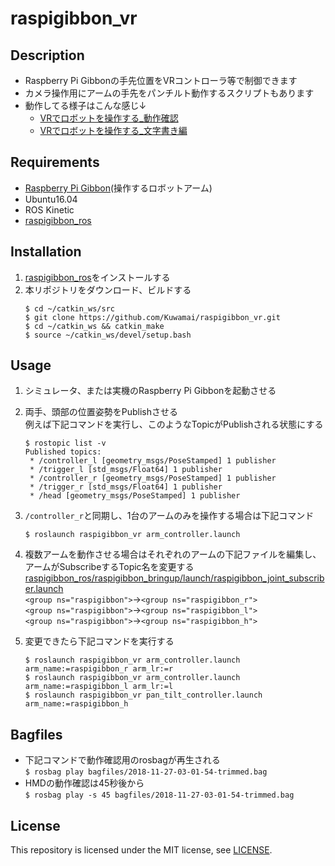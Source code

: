 # raspigibbon_vr

## Description
* Raspberry Pi Gibbonの手先位置をVRコントローラ等で制御できます
* カメラ操作用にアームの手先をパンチルト動作するスクリプトもあります
* 動作してる様子はこんな感じ↓
  * [VRでロボットを操作する_動作確認](https://youtu.be/M2WgAUXNwz8)
  * [VRでロボットを操作する_文字書き編](https://youtu.be/e6eugsj6CXo)
  
## Requirements
* [Raspberry Pi Gibbon](https://products.rt-net.jp/ric/raspberry-pi-gibbon)(操作するロボットアーム)
* Ubuntu16.04
* ROS Kinetic
* [raspigibbon_ros](https://github.com/raspberrypigibbon/raspigibbon_ros)

## Installation
1. [raspigibbon_ros](https://github.com/raspberrypigibbon/raspigibbon_ros)をインストールする
1. 本リポジトリをダウンロード、ビルドする
    ```
    $ cd ~/catkin_ws/src
    $ git clone https://github.com/Kuwamai/raspigibbon_vr.git
    $ cd ~/catkin_ws && catkin_make
    $ source ~/catkin_ws/devel/setup.bash
    ```

## Usage
1. シミュレータ、または実機のRaspberry Pi Gibbonを起動させる
1. 両手、頭部の位置姿勢をPublishさせる  
 例えば下記コマンドを実行し、このようなTopicがPublishされる状態にする
 
    ```
    $ rostopic list -v
    Published topics:
     * /controller_l [geometry_msgs/PoseStamped] 1 publisher
     * /trigger_l [std_msgs/Float64] 1 publisher
     * /controller_r [geometry_msgs/PoseStamped] 1 publisher
     * /trigger_r [std_msgs/Float64] 1 publisher
     * /head [geometry_msgs/PoseStamped] 1 publisher
    ```

1. `/controller_r`と同期し、1台のアームのみを操作する場合は下記コマンド
    ```
    $ roslaunch raspigibbon_vr arm_controller.launch
    ```
1. 複数アームを動作させる場合はそれぞれのアームの下記ファイルを編集し、アームがSubscribeするTopic名を変更する
  [raspigibbon_ros/raspigibbon_bringup/launch/raspigibbon_joint_subscriber.launch](https://github.com/raspberrypigibbon/raspigibbon_ros/blob/kinetic-devel/raspigibbon_bringup/launch/raspigibbon_joint_subscriber.launch#L3)  
  `<group ns="raspigibbon">`→`<group ns="raspigibbon_r">`  
  `<group ns="raspigibbon">`→`<group ns="raspigibbon_l">`  
  `<group ns="raspigibbon">`→`<group ns="raspigibbon_h">`
1. 変更できたら下記コマンドを実行する
    ```
    $ roslaunch raspigibbon_vr arm_controller.launch arm_name:=raspigibbon_r arm_lr:=r
    $ roslaunch raspigibbon_vr arm_controller.launch arm_name:=raspigibbon_l arm_lr:=l
    $ roslaunch raspigibbon_vr pan_tilt_controller.launch arm_name:=raspigibbon_h
    ```

## Bagfiles
* 下記コマンドで動作確認用のrosbagが再生される  
`$ rosbag play bagfiles/2018-11-27-03-01-54-trimmed.bag`  
* HMDの動作確認は45秒後から  
`$ rosbag play -s 45 bagfiles/2018-11-27-03-01-54-trimmed.bag`  

## License
This repository is licensed under the MIT license, see [LICENSE](./LICENSE).
